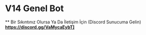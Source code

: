 # V14 Genel Bot
** Bir Sıkıntınız Olursa Ya Da  İletişim İçin (Discord Sunucuma Gelin) **https://discord.gg/VaMycaEybT]**
